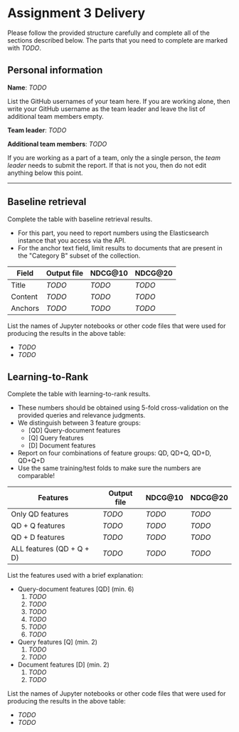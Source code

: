 # Assignment 3 Delivery

Please follow the provided structure carefully and complete all of the sections described below. The parts that you need to complete are marked with *TODO*.

## Personal information

**Name**: *TODO*

List the GitHub usernames of your team here. If you are working alone, then write your GitHub username as the team leader and leave the list of additional team members empty.

**Team leader**: *TODO*

**Additional team members**: *TODO*

If you are working as a part of a team, only the a single person, the *team leader* needs to submit the report. If that is not you, then do not edit anything below this point.

----

## Baseline retrieval

Complete the table with baseline retrieval results.

  - For this part, you need to report numbers using the Elasticsearch instance that you access via the API.
  - For the anchor text field, limit results to documents that are present in the "Category B" subset of the collection.

| **Field** | **Output file** | **NDCG@10** | **NDCG@20** |
| -- | -- | -- | -- |
| Title | *TODO* | *TODO* | *TODO* |
| Content | *TODO* | *TODO* | *TODO* |
| Anchors | *TODO* | *TODO* | *TODO* |


List the names of Jupyter notebooks or other code files that were used for producing the results in the above table:
  - *TODO*
  - *TODO*


## Learning-to-Rank

Complete the table with learning-to-rank results.

  - These numbers should be obtained using 5-fold cross-validation on the provided queries and relevance judgments.
  - We distinguish between 3 feature groups:
      - [QD] Query-document features
      - [Q] Query features
      - [D] Document features
  - Report on four combinations of feature groups: QD, QD+Q, QD+D, QD+Q+D
  - Use the same training/test folds to make sure the numbers are comparable!

| **Features** | **Output file** | **NDCG@10** | **NDCG@20** |
| -- | -- | -- | -- |
| Only QD features | *TODO* | *TODO* | *TODO* |
| QD + Q features | *TODO* | *TODO* | *TODO* |
| QD + D features | *TODO* | *TODO* | *TODO* |
| ALL features (QD + Q + D) | *TODO* | *TODO* | *TODO* |


List the features used with a brief explanation:
  - Query-document features [QD] (min. 6)
    1. *TODO*
    2. *TODO*
    3. *TODO*
    4. *TODO*
    5. *TODO*
    6. *TODO*
  - Query features [Q] (min. 2)
    1. *TODO*
    2. *TODO*
  - Document features [D] (min. 2)
    1. *TODO*
    2. *TODO*

List the names of Jupyter notebooks or other code files that were used for producing the results in the above table:
  - *TODO*
  - *TODO*
